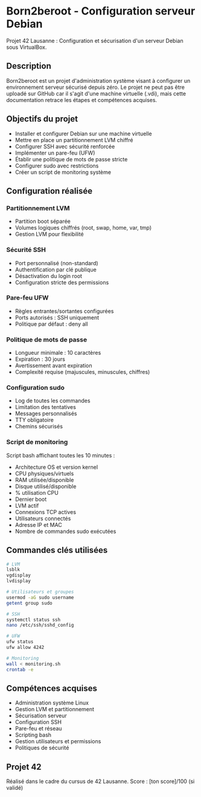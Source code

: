 # Born2beroot - Configuration serveur Debian

Projet 42 Lausanne : Configuration et sécurisation d'un serveur Debian sous VirtualBox.

## Description

Born2beroot est un projet d'administration système visant à configurer un environnement serveur sécurisé depuis zéro. Le projet ne peut pas être uploadé sur GitHub car il s'agit d'une machine virtuelle (.vdi), mais cette documentation retrace les étapes et compétences acquises.

## Objectifs du projet

- Installer et configurer Debian sur une machine virtuelle
- Mettre en place un partitionnement LVM chiffré
- Configurer SSH avec sécurité renforcée
- Implémenter un pare-feu (UFW)
- Établir une politique de mots de passe stricte
- Configurer sudo avec restrictions
- Créer un script de monitoring système

## Configuration réalisée

### Partitionnement LVM
- Partition boot séparée
- Volumes logiques chiffrés (root, swap, home, var, tmp)
- Gestion LVM pour flexibilité

### Sécurité SSH
- Port personnalisé (non-standard)
- Authentification par clé publique
- Désactivation du login root
- Configuration stricte des permissions

### Pare-feu UFW
- Règles entrantes/sortantes configurées
- Ports autorisés : SSH uniquement
- Politique par défaut : deny all

### Politique de mots de passe
- Longueur minimale : 10 caractères
- Expiration : 30 jours
- Avertissement avant expiration
- Complexité requise (majuscules, minuscules, chiffres)

### Configuration sudo
- Log de toutes les commandes
- Limitation des tentatives
- Messages personnalisés
- TTY obligatoire
- Chemins sécurisés

### Script de monitoring
Script bash affichant toutes les 10 minutes :
- Architecture OS et version kernel
- CPU physiques/virtuels
- RAM utilisée/disponible
- Disque utilisé/disponible
- % utilisation CPU
- Dernier boot
- LVM actif
- Connexions TCP actives
- Utilisateurs connectés
- Adresse IP et MAC
- Nombre de commandes sudo exécutées

## Commandes clés utilisées
```bash
# LVM
lsblk
vgdisplay
lvdisplay

# Utilisateurs et groupes
usermod -aG sudo username
getent group sudo

# SSH
systemctl status ssh
nano /etc/ssh/sshd_config

# UFW
ufw status
ufw allow 4242

# Monitoring
wall < monitoring.sh
crontab -e
```

## Compétences acquises

- Administration système Linux
- Gestion LVM et partitionnement
- Sécurisation serveur
- Configuration SSH
- Pare-feu et réseau
- Scripting bash
- Gestion utilisateurs et permissions
- Politiques de sécurité

## Projet 42

Réalisé dans le cadre du cursus de 42 Lausanne.
Score : [ton score]/100 (si validé)
